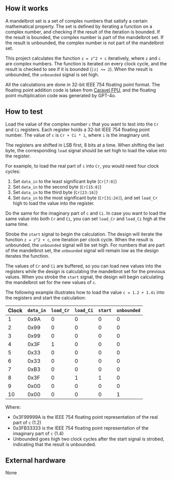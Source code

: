 <!---

This file is used to generate your project datasheet. Please fill in the information below and delete any unused
sections.

You can also include images in this folder and reference them in the markdown. Each image must be less than
512 kb in size, and the combined size of all images must be less than 1 MB.
-->

## How it works

A mandelbrot set is a set of complex numbers that satisfy a certain mathematical property. The set is defined by iterating a function on a complex number, and checking if the result of the iteration is bounded. If the result is bounded, the complex number is part of the mandelbrot set. If the result is unbounded, the complex number is not part of the mandelbrot set.

This project calculates the function `z = z^2 + c` iteratively, where `z` and `c` are complex numbers. The function is iterated on
every clock cycle, and the result is checked to see if it is bounded (`|z| <= 2`). When the result is unbounded, the `unbounded` signal is set high.

All the calculations are done in 32-bit IEEE 754 floating point format. The floating point addition code is taken from [Caravel FPU](https://github.dev/Lampro-Mellon/Caravel_FPU/blob/main/verilog/rtl/add_sub.sv), and the floating point multiplication code was generated by GPT-4o.

## How to test

Load the value of the complex number `c` that you want to test into the `Cr` and `Ci` registers. Each register holds a 32-bit IEEE 754 floating point number. The value of `c` is `Cr + Ci * i`, where `i` is the imaginary unit.

The registers are shifted in LSB first, 8 bits at a time. When shifting the last byte, the corresponding `load` signal should be set high to load the value into the register.

For example, to load the real part of `c` into `Cr`, you would need four clock cycles:

1. Set `data_in` to the least significant byte (`Cr[7:0]`)
2. Set `data_in` to the second byte (`Cr[15:8]`)
3. Set `data_in` to the third byte (`Cr[23:16]`)
4. Set `data_in` to the most significant byte (`Cr[31:24]`), and set `load_Cr` high to load the value into the register.

Do the same for the imaginary part of `c` and `Ci`. In case you want to load the same value into both `Cr` and `Ci`, you can set `load_Cr` and `load_Ci` high at the same time.

Strobe the `start` signal to begin the calculation. The design will iterate the function `z = z^2 + c`, one iteration per clock cycle. When the result is unbounded, the `unbounded` signal will be set high. For numbers that are part of the mandelbrot set, the `unbounded` signal will remain low as the design iterates the function.

The values of `Cr` and `Ci` are buffered, so you can load new values into the registers while the design is calculating the mandelbrot set for the previous values. When you strobe the `start` signal, the design will begin calculating the mandelbrot set for the new values of `c`.

The following example illustrates how to load the value `c = 1.2 + 1.4i` into the registers and start the calculation:

| Clock | `data_in` | `load_Cr` | `load_Ci` | `start` | `unbounded` |
|-------|-----------|-----------|-----------|---------|-------------|
| 1     | 0x9A      | 0         | 0         | 0       | 0           |
| 2     | 0x99      | 0         | 0         | 0       | 0           |
| 3     | 0x99      | 0         | 0         | 0       | 0           |
| 4     | 0x3F      | 1         | 0         | 0       | 0           |
| 5     | 0x33      | 0         | 0         | 0       | 0           |
| 6     | 0x33      | 0         | 0         | 0       | 0           |
| 7     | 0xB3      | 0         | 0         | 0       | 0           |
| 8     | 0x3F      | 0         | 1         | 1       | 0           |
| 9     | 0x00      | 0         | 0         | 0       | 0           |
| 10    | 0x00      | 0         | 0         | 0       | 1           |

Where:
- 0x3F99999A is the IEEE 754 floating point representation of the real part of `c` (1.2)
- 0x3FB33333 is the IEEE 754 floating point representation of the imaginary part of `c` (1.4)
- Unbounded goes high two clock cycles after the start signal is strobed, indicating that the result is unbounded.


## External hardware

None
